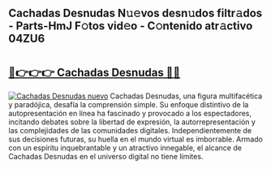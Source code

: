 ## Cachadas Desnudas N𝚞𝚎vos desn𝚞dos filtr𝚊dos - Parts-HmJ F𝚘tos vid𝚎o - C𝚘ntenido atr𝚊ctivo 04ZU6

# <h2><a href="http://mb0wb9.tromn.icu/?c=Cachadas+Desnudas">🔗👉👉👉 Cachadas Desnudas 🔗🔗</a></h2>

[![Cachadas Desnudas nuevo](https://i.imgur.com/pEAQMta.gif)](http://mb0wb9.tromn.icu/?c=Cachadas+Desnudas)
Cachadas Desnudas, una figura multifacética y paradójica, desafía la comprensión simple. Su enfoque distintivo de la autopresentación en línea ha fascinado y provocado a los espectadores, incitando debates sobre la libertad de expresión, la autorrepresentación y las complejidades de las comunidades digitales. Independientemente de sus decisiones futuras, su huella en el mundo virtual es imborrable. Armado con un espíritu inquebrantable y un atractivo innegable, el alcance de Cachadas Desnudas en el universo digital no tiene límites.

